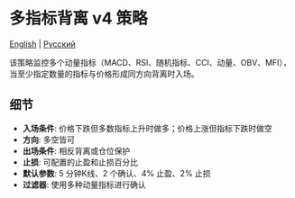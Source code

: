 # 多指标背离 v4 策略
[English](README.md) | [Русский](README_ru.md)

该策略监控多个动量指标（MACD、RSI、随机指标、CCI、动量、OBV、MFI），当至少指定数量的指标与价格形成同方向背离时入场。

## 细节
- **入场条件**: 价格下跌但多数指标上升时做多；价格上涨但指标下跌时做空
- **方向**: 多空皆可
- **出场条件**: 相反背离或仓位保护
- **止损**: 可配置的止盈和止损百分比
- **默认参数**: 5 分钟K线、2 个确认、4% 止盈、2% 止损
- **过滤器**: 使用多种动量指标进行确认
